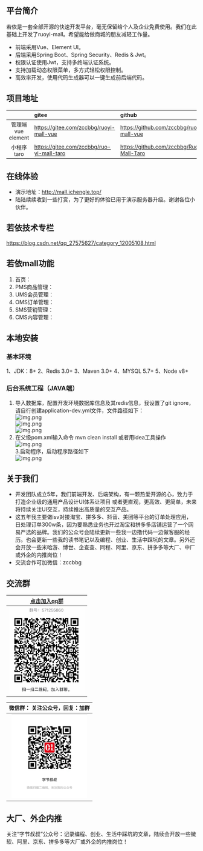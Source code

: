 ## 平台简介

若依是一套全部开源的快速开发平台，毫无保留给个人及企业免费使用。我们在此基础上开发了ruoyi-mall。希望能给做商城的朋友减轻工作量。

* 前端采用Vue、Element UI。
* 后端采用Spring Boot、Spring Security、Redis & Jwt。
* 权限认证使用Jwt，支持多终端认证系统。
* 支持加载动态权限菜单，多方式轻松权限控制。
* 高效率开发，使用代码生成器可以一键生成前后端代码。

## 项目地址
|                | gitee                                   | github                                   |
|:--------------:|:----------------------------------------|:-----------------------------------------|
| 管理端vue element | https://gitee.com/zccbbg/ruoyi-mall-vue | https://github.com/zccbbg/ruoyi-mall-vue |
| 小程序taro | https://gitee.com/zccbbg/ruo-yi-mall-taro | https://github.com/zccbbg/RuoYi-Mall-Taro |

## 在线体验
- 演示地址：http://mall.ichengle.top/
- 陆陆续续收到一些打赏，为了更好的体验已用于演示服务器升级。谢谢各位小伙伴。

## 若依技术专栏
https://blog.csdn.net/qq_27575627/category_12005108.html

## 若依mall功能
1. 首页：
2. PMS商品管理：
3. UMS会员管理：
4. OMS订单管理：
5. SMS营销管理：
6. CMS内容管理：

## 本地安装
### 基本环境
1、JDK：8+
2、Redis 3.0+
3、Maven 3.0+
4、MYSQL 5.7+
5、Node v8+

### 后台系统工程（JAVA端）
1. 导入数据库，配置开发环境数据库信息及其redis信息，我设置了git ignore，请自行创建application-dev.yml文件，文件路径如下：  
   ![img.png](doc/img.png)  
   ![img.png](doc/img2.png)  
   ![img.png](doc/img3.png)  
2. 在父级pom.xml输入命令 mvn clean install 或者用idea工具操作  
   ![img.png](doc/img4.png)  
3.启动程序，启动程序路径如下  
   ![img.png](doc/img5.png)  

## 关于我们
* 开发团队成立5年，我们前端开发、后端架构，有一颗热爱开源的心，致力于打造企业级的通用产品设计UI体系让项目 或者更直观，更高效、更简单，未来将持续关注UI交互，持续推出高质量的交互产品。
* 这五年我主要做isv对接淘宝、拼多多、抖音、美团等平台的订单处理应用，日处理订单300w条，因为要熟悉业务也开过淘宝和拼多多店铺运营了一个网易严选的品牌。我们的公众号会陆续更新一些我一边撸代码一边做客服的经历。也会更新一些我的读书笔记以及编程、创业、生活中踩坑的文章。另外还会开放一些米哈游、博世、企查查、同程、阿里、京东、拼多多等大厂、中厂或外企的内推岗位！
* 交流合作可加微信：zccbbg

## 交流群

|                          [点击加入qq群](https://jq.qq.com/?_wv=1027&k=u59FVnYG)                           |
|:--------------------------------------------------------------:|
|           <img src="doc/qqgroup.jpg" width="200px">            | 

|              微信群： 关注公众号，回复：加群     |
|:------------------------------------------:|
| <img src="doc/datacall.jpg" width="200px"> | 

## 大厂、外企内推
关注“字节叔叔”公众号：记录编程、创业、生活中踩坑的文章，陆续会开放一些微软、阿里、京东、拼多多等大厂或外企的内推岗位！
